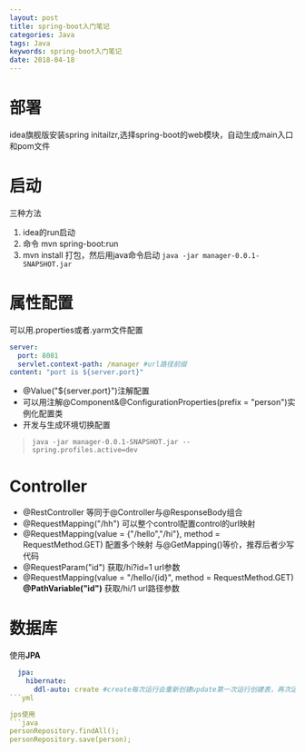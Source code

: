 ```yaml
---
layout: post
title: spring-boot入门笔记
categories: Java
tags: Java
keywords: spring-boot入门笔记
date: 2018-04-18 
---
```

# 部署
idea旗舰版安装spring initailzr,选择spring-boot的web模块，自动生成main入口和pom文件

# 启动 
三种方法
1. idea的run启动
2. 命令 mvn spring-boot:run
3. mvn install 打包，然后用java命令启动 ```java -jar manager-0.0.1-SNAPSHOT.jar```

# 属性配置
可以用.properties或者.yarm文件配置
```yml
server:
  port: 8081 
  servlet.context-path: /manager #url路径前缀
content: "port is ${server.port}"
```
* @Value("${server.port}")注解配置
* 可以用注解@Component&@ConfigurationProperties(prefix = "person")实例化配置类
* 开发与生成环境切换配置
>```java -jar manager-0.0.1-SNAPSHOT.jar --spring.profiles.active=dev```

# Controller
* @RestController 等同于@Controller与@ResponseBody组合
* @RequestMapping("/hh") 可以整个control配置control的url映射
* @RequestMapping(value = {"/hello","/hi"}, method = RequestMethod.GET) 配置多个映射 与@GetMapping()等价，推荐后者少写代码
* @RequestParam("id") 获取/hi?id=1 url参数
* @RequestMapping(value = "/hello/{id}", method = RequestMethod.GET)  **@PathVariable("id")** 获取/hi/1 url路径参数

# 数据库
使用**JPA**
```yml
  jpa:
    hibernate:
      ddl-auto: create #create每次运行会重新创建update第一次运行创建表，再次运行保留数据
```yml

jps使用
```java
personRepository.findAll();
personRepository.save(person);
```